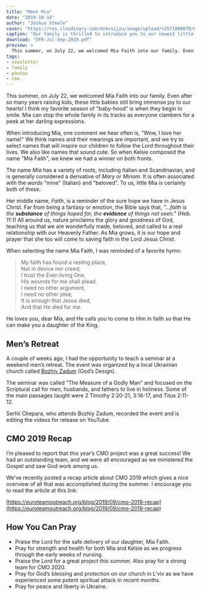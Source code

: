 ```yaml
---
title: "Meet Mia"
date: "2019-10-14"
author: "Joshua Steele"
cover: "https://res.cloudinary.com/dnkvsijzu/image/upload/v1571808070/OFReport/2019-10-14-meet-mia/mia-cover-1200-630_s1fflh.jpg"
caption: "Our family is thrilled to introduce you to our newest little girl. Say hello to Mia Faith!"
download: "OFR-Jul-Sep-2019.pdf"
preview: >
  This summer, on July 22, we welcomed Mia Faith into our family. Even after so many years raising kids, these little babies still bring immense joy to our hearts! I think my favorite season of "baby-hood" is when they begin to smile. Mia can stop the whole family in its tracks as everyone clambers for a peek at her darling expressions.
tags:
- newsletter
- family
- photos
- cmo
---
```


This summer, on July 22, we welcomed Mia Faith into our family. Even after so many years raising kids, these little babies still bring immense joy to our hearts! I think my favorite season of "baby-hood" is when they begin to smile. Mia can stop the whole family in its tracks as everyone clambers for a peek at her darling expressions.

<article-callout content="OFR-Jul-Sep-2019.pdf" :download="true" />

When introducing Mia, one comment we hear often is, "Wow, I love her name!" We think names and their meanings are important, and we try to select names that will inspire our children to follow the Lord throughout their lives. We also like names that sound cute. So when Kelsie composed the name "Mia Faith", we knew we had a winner on both fronts.

The name *Mia* has a variety of roots, including Italian and Scandinavian, and is generally considered a derivative of *Mary* or *Miriam*. It is often associated with the words "mine" (Italian) and "beloved". To us, little Mia is certainly both of these.

Her middle name, *Faith*, is a reminder of the sure hope we have in Jesus Christ. Far from being a fantasy or emotion, the Bible says that, *"...faith is the **substance** of things hoped for, the **evidence** of things not seen." (Heb. 11:1)* All around us, nature proclaims the glory and goodness of God, teaching us that we are wonderfully made, beloved, and called to a real relationship with our Heavenly Father. As Mia grows, it is our hope and prayer that she too will come to saving faith in the Lord Jesus Christ.

When selecting the name Mia Faith, I was reminded of a favorite hymn:

> My faith has found a resting place,   
> Not in device nor creed;   
> I trust the Ever-living One,   
> His wounds for me shall plead.   
> I need no other argument,   
> I need no other plea;   
> It is enough that Jesus died,   
> And that He died for me.

He loves you, dear Mia, and He calls you to come to Him in faith so that He can make you a daughter of the King.

## Men’s Retreat

A couple of weeks ago, I had the opportunity to teach a seminar at a weekend men’s retreat. The event was organized by a local Ukrainian church called [Bozhiy Zadum](https://www.facebook.com/gods.design.lviv/) (God’s Design).

<article-image publicId="OFReport/2019-10-14-meet-mia/mens-seminar_glmyvt.jpg" width="768" caption="A group photo at the conclusion of the recent men’s retreat organized by &ldquo;God’s Design Church&rdquo;"/>

The seminar was called "The Measure of a Godly Man" and focused on the Scriptural call for men, husbands, and fathers to live in holiness. Some of the main passages taught were 2 Timothy 2:20-21, 3:16-17, and Titus 2:11-12.

Serhii Chepara, who attends Bozhiy Zadum, recorded the event and is editing the videos for release on YouTube.

## CMO 2019 Recap

I’m pleased to report that this year’s CMO project was a great success! We had an outstanding team, and we were all encouraged as we ministered the Gospel and saw God work among us.

We’ve recently posted a recap article about CMO 2019 which gives a nice overview of all that was accomplished during the summer. I encourage you to read the article at this link:

[https://euroteamoutreach.org/blog/2019/09/cmo-2019-recap](https://euroteamoutreach.org/blog/2019/09/cmo-2019-recap)

<article-image publicId="OFReport/2019-10-14-meet-mia/cmo-2019-team_dqkrmn.jpg" width="768" caption="The CMO 2019 team"/>

## How You Can Pray

* Praise the Lord for the safe delivery of our daughter, Mia Faith.
* Pray for strength and health for both Mia and Kelsie as we progress through the early weeks of nursing.
* Praise the Lord for a great project this summer. Also pray for a strong team for CMO 2020.
* Pray for God’s blessing and protection on our church in L’viv as we have experienced some potent spiritual attack in recent months.
* Pray for peace and liberty in Ukraine.

<article-callout content="Keep scrolling for more photos from our family and ministry!" />

<article-image publicId="OFReport/2019-10-14-meet-mia/mama-mia-bath-towel_nqbwzv.jpg" width="768" caption="Mia gets a bath. ❤️"/>

<article-image publicId="OFReport/2019-10-14-meet-mia/first-family-photo_wl7wuh.jpg" width="768" caption="This is our first family photo with Mia! If we look a little haggard, it's because we just walked in from the hospital. 😌"/>

<article-image publicId="OFReport/2019-10-14-meet-mia/abby-mia_yttctl.jpg" height="768" caption="Abby and Mia"/>

<article-image publicId="OFReport/2019-10-14-meet-mia/baba-at-airport_ozzvhu.jpg" width="768" caption="Baba's arrival at the L'viv airport was like a family holiday!"/>

<article-image publicId="OFReport/2019-10-14-meet-mia/kathryn-mia_jyethq.jpg" height="768" caption="Kathryn and Mia"/>

<article-image publicId="OFReport/2019-10-14-meet-mia/baba-helps-school_yrjuvr.jpg" width="768" caption="Baba was a great help at keeping the kids on track with school."/>

<article-image publicId="OFReport/2019-10-14-meet-mia/bohdana-mia_bgalmm.jpg" height="768" caption="Our dear nanny, Bohdana, is like a second mom to our kids. She's not only a tremendous help to Kelsie, but also an outstanding example of Godly womanhood for our daughters."/>

<article-image publicId="OFReport/2019-10-14-meet-mia/baba-stroller-david_rsnqat.jpg" height="768" caption="David enjoys some stroller time with Baba during a family walk at a park near our home in L'viv."/>

<article-image publicId="OFReport/2019-10-14-meet-mia/dad-mia-hostpital_zdndom.jpg" height="768" caption="Daddy gets some &ldquo;Mia-time&rdquo; at the hostpital."/>

<article-image publicId="OFReport/2019-10-14-meet-mia/david-holds-mia_rj6s9m.jpg" height="768" caption="Not the baby anymore! David is now a big brother!"/>

<article-image publicId="OFReport/2019-10-14-meet-mia/rebekah-baba_g1y3w3.jpg" width="768" caption="Rebekah and Baba at McDonald's"/>
